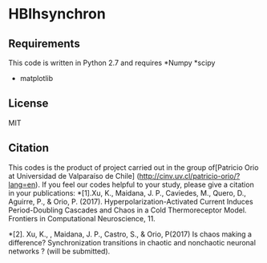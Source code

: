 # HBIhsynchron

## Requirements
This code is written in Python 2.7 and requires
*Numpy
*scipy
* matplotlib

## License
MIT

## Citation
 This codes is the product of project carried out in the group of[Patricio Orio at Universidad de Valparaíso de Chile] (http://cinv.uv.cl/patricio-orio/?lang=en). If you feel our codes helpful  to your study, please give a citation in your publications:
 *[1].Xu, K., Maidana, J. P., Caviedes, M., Quero, D., Aguirre, P., & Orio, P. (2017). Hyperpolarization-Activated Current Induces Period-Doubling Cascades and Chaos in a Cold Thermoreceptor Model. Frontiers in Computational Neuroscience, 11.
 
 *[2]. Xu, K., , Maidana, J. P., Castro, S., & Orio, P(2017) Is chaos making a difference? Synchronization transitions in chaotic and nonchaotic neuronal networks ? (will be submitted).

